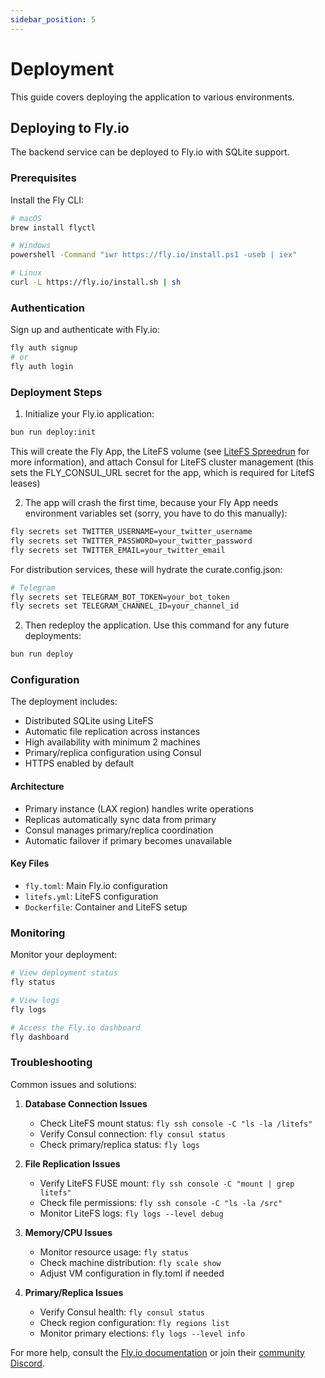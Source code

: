 ```yaml
---
sidebar_position: 5
---
```


# Deployment

This guide covers deploying the application to various environments.

## Deploying to Fly.io

The backend service can be deployed to Fly.io with SQLite support.

### Prerequisites

Install the Fly CLI:

```bash
# macOS
brew install flyctl

# Windows
powershell -Command "iwr https://fly.io/install.ps1 -useb | iex"

# Linux
curl -L https://fly.io/install.sh | sh
```

### Authentication

Sign up and authenticate with Fly.io:

```bash
fly auth signup
# or
fly auth login
```

### Deployment Steps

1. Initialize your Fly.io application:

```bash
bun run deploy:init
```

This will create the Fly App, the LiteFS volume (see [LiteFS Spreedrun](https://fly.io/docs/litefs/speedrun/) for more information), and attach Consul for LiteFS cluster management (this sets the FLY_CONSUL_URL secret for the app, which is required for LitefS leases)

2. The app will crash the first time, because your Fly App needs environment variables set (sorry, you have to do this manually):

```bash
fly secrets set TWITTER_USERNAME=your_twitter_username
fly secrets set TWITTER_PASSWORD=your_twitter_password
fly secrets set TWITTER_EMAIL=your_twitter_email
```

For distribution services, these will hydrate the curate.config.json:

```bash
# Telegram
fly secrets set TELEGRAM_BOT_TOKEN=your_bot_token
fly secrets set TELEGRAM_CHANNEL_ID=your_channel_id
```

2. Then redeploy the application. Use this command for any future deployments:

```bash
bun run deploy
```

### Configuration

The deployment includes:

- Distributed SQLite using LiteFS
- Automatic file replication across instances
- High availability with minimum 2 machines
- Primary/replica configuration using Consul
- HTTPS enabled by default

#### Architecture

- Primary instance (LAX region) handles write operations
- Replicas automatically sync data from primary
- Consul manages primary/replica coordination
- Automatic failover if primary becomes unavailable

#### Key Files

- `fly.toml`: Main Fly.io configuration
- `litefs.yml`: LiteFS configuration
- `Dockerfile`: Container and LiteFS setup

### Monitoring

Monitor your deployment:

```bash
# View deployment status
fly status

# View logs
fly logs

# Access the Fly.io dashboard
fly dashboard
```

### Troubleshooting

Common issues and solutions:

1. **Database Connection Issues**
   - Check LiteFS mount status: `fly ssh console -C "ls -la /litefs"`
   - Verify Consul connection: `fly consul status`
   - Check primary/replica status: `fly logs`

2. **File Replication Issues**
   - Verify LiteFS FUSE mount: `fly ssh console -C "mount | grep litefs"`
   - Check file permissions: `fly ssh console -C "ls -la /src"`
   - Monitor LiteFS logs: `fly logs --level debug`

3. **Memory/CPU Issues**
   - Monitor resource usage: `fly status`
   - Check machine distribution: `fly scale show`
   - Adjust VM configuration in fly.toml if needed

4. **Primary/Replica Issues**
   - Verify Consul health: `fly consul status`
   - Check region configuration: `fly regions list`
   - Monitor primary elections: `fly logs --level info`

For more help, consult the [Fly.io documentation](https://fly.io/docs/) or join their [community Discord](https://fly.io/discord).
